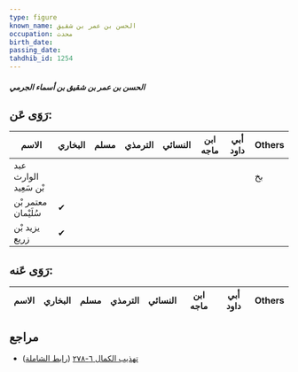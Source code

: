 ```yaml
---
type: figure
known_name: الحسن بن عمر بن شقيق
occupation: محدث
birth_date:
passing_date:
tahdhib_id: 1254
---
```

##### الحسن بن عمر بن شقيق بن أسماء الجرمي

## رَوَى عَن:
| الاسم                 | البخاري | مسلم | الترمذي | النسائي | ابن ماجه | أبي داود | Others |
| --------------------- | ------- | ---- | ------- | ------- | -------- | -------- | ------ |
| عبد الوارث بْن سَعِيد |         |      |         |         |          |          | بخ     |
| معتمر بْن سُلَيْمان   | ✔       |      |         |         |          |          |        |
| يزيد بْن زريع         | ✔       |      |         |         |          |          |        |
## رَوَى عَنه:
| الاسم | البخاري | مسلم | الترمذي | النسائي | ابن ماجه | أبي داود | Others |
| ----- | ------- | ---- | ------- | ------- | -------- | -------- | ------ |
## مراجع
- [تهذيب الكمال ٦-٢٧٨](obsidian://open?vault=Tahdhib-al-Kamal&file=Figures/١٢٥٤-الحسن%20بن%20عمر%20بن%20شقيق%20بن%20أسماء%20الجرمي) ([رابط الشاملة](https://shamela.ws/book/3722/2942))